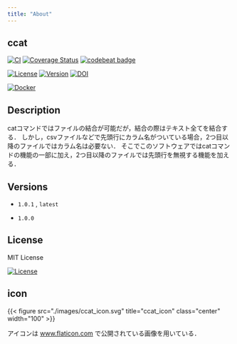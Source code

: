```yaml
---
title: "About"
---
```


## ccat

[![CI](https://github.com/tknb-023/ccat/actions/workflows/blank.yml/badge.svg)](https://github.com/tknb-023/ccat/actions/workflows/blank.yml)
[![Coverage Status](https://coveralls.io/repos/github/tknb-023/ccat/badge.svg?branch=main)](https://coveralls.io/github/tknb-023/ccat?branch=main)
[![codebeat badge](https://codebeat.co/badges/7baf5730-be98-43c2-b642-49e7887af865)](https://codebeat.co/projects/github-com-tknb-023-ccat-main)

[![License](https://img.shields.io/github/license/tknb-023/ccat)](https://github.com/tknb-023/ccat/blob/main/LICENSE)
[![Version](https://img.shields.io/badge/Version-1.0.1-orange)](https://github.com/tknb-023/ccat/releases/tag/v1.0.1)
[![DOI](https://zenodo.org/badge/370349891.svg)](https://zenodo.org/badge/latestdoi/370349891)

[![Docker](https://img.shields.io/badge/Docker-saku2975%2Fccat%3A1.0.1-green?logo=docker)](https://hub.docker.com/r/saku2975/ccat)

## Description

catコマンドではファイルの結合が可能だが，結合の際はテキスト全てを結合する．
しかし，csvファイルなどで先頭行にカラム名がついている場合，2つ目以降のファイルではカラム名は必要ない．
そこでこのソフトウェアではcatコマンドの機能の一部に加え，2つ目以降のファイルでは先頭行を無視する機能を加える．

## Versions

- ```1.0.1``` , ```latest```

- ```1.0.0```

## License

MIT License

[![License](https://img.shields.io/github/license/tknb-023/ccat)](https://github.com/tknb-023/ccat/blob/main/LICENSE)

## icon

{{< figure src="./images/ccat_icon.svg" title="ccat_icon" class="center" width="100" >}}

アイコンは www.flaticon.com で公開されている画像を用いている．
